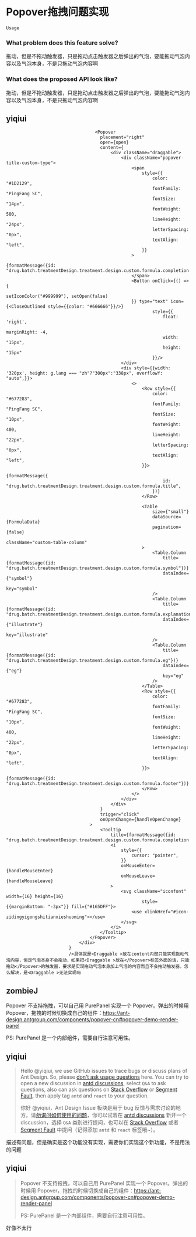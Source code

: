 # Popover拖拽问题实现

`Usage`

### What problem does this feature solve?

<Draggable >拖动，但是不拖动触发器，只是拖动点击触发器之后弹出的气泡，要能拖动气泡内容以及气泡本身，不是只拖动气泡内容啊

### What does the proposed API look like?

<Draggable >拖动，但是不拖动触发器，只是拖动点击触发器之后弹出的气泡，要能拖动气泡内容以及气泡本身，不是只拖动气泡内容啊

<!-- generated by ant-design-issue-helper. DO NOT REMOVE -->

## yiqiui

                                      <Popover
                                        placement="right"
                                        open={open}
                                        content={
                                            <div className="draggable">
                                                <div className="popover-title-custom-type">
                                                    <span
                                                        style={{
                                                            color: "#1D2129",
                                                            fontFamily: "PingFang SC",
                                                            fontSize: "14px",
                                                            fontWeight: 500,
                                                            lineHeight: "24px",
                                                            letterSpacing: "0px",
                                                            textAlign: "left",
                                                        }}
                                                    >
                                                        {formatMessage({id: "drug.batch.treatmentDesign.treatment.design.custom.formula.completion.instructions"})}
                                                    </span>
                                                    <Button onClick={() => {
                                                        setIconColor("#999999"), setOpen(false)
                                                    }} type="text" icon={<CloseOutlined style={{color: "#666666"}}/>}
                                                            style={{
                                                                float: 'right',
                                                                marginRight: -4,
                                                                width: "15px",
                                                                height: "15px"
                                                            }}/>
                                                </div>
                                                <div style={{width: '320px', height: g.lang === "zh"?"300px":"338px", overflowY: "auto",}}>
                                                    <>
                                                        <Row style={{
                                                            color: "#677283",
                                                            fontFamily: "PingFang SC",
                                                            fontSize: "10px",
                                                            fontWeight: 400,
                                                            lineHeight: "22px",
                                                            letterSpacing: "0px",
                                                            textAlign: "left",
                                                        }}>
                                                            {formatMessage({
                                                                id: "drug.batch.treatmentDesign.treatment.design.custom.formula.title",
                                                            })}
                                                        </Row>

                                                        <Table
                                                            size={"small"}
                                                            dataSource={FormulaData}
                                                            pagination={false}
                                                            className="custom-table-column"
                                                        >
                                                            <Table.Column
                                                                title={formatMessage({id: "drug.batch.treatmentDesign.treatment.design.custom.formula.symbol"})}
                                                                dataIndex={"symbol"}
                                                                key="symbol"
                                                            />
                                                            <Table.Column
                                                                title={formatMessage({id: "drug.batch.treatmentDesign.treatment.design.custom.formula.explanation"})}
                                                                dataIndex={"illustrate"}
                                                                key="illustrate"
                                                            />
                                                            <Table.Column
                                                                title={formatMessage({id: "drug.batch.treatmentDesign.treatment.design.custom.formula.eg"})}
                                                                dataIndex={"eg"}
                                                                key="eg"
                                                            />
                                                        </Table>
                                                        <Row style={{
                                                            color: "#677283",
                                                            fontFamily: "PingFang SC",
                                                            fontSize: "10px",
                                                            fontWeight: 400,
                                                            lineHeight: "22px",
                                                            letterSpacing: "0px",
                                                            textAlign: "left",
                                                        }}>
                                                            {formatMessage({id: "drug.batch.treatmentDesign.treatment.design.custom.formula.footer"})}
                                                        </Row>
                                                    </>
                                                </div>
                                            </div>
                                        }
                                        trigger="click"
                                        onOpenChange={handleOpenChange}
                                    >
                                        <Tooltip
                                            title={formatMessage({id: "drug.batch.treatmentDesign.treatment.design.custom.formula.completion.instructions"})}>
                                            <i
                                                style={{
                                                    cursor: "pointer",
                                                }}
                                                onMouseEnter={handleMouseEnter}
                                                onMouseLeave={handleMouseLeave}
                                            >
                                                <svg className="iconfont" width={16} height={16}
                                                        style={{marginBottom: "-3px"}} fill={"#165DFF"}>
                                                    <use xlinkHref="#icon-zidingyigongshitianxieshuoming"></use>
                                                </svg>
                                            </i>
                                        </Tooltip>
                                    </Popover>
                                </div>
                            }
                            />具体就是<Draggable >放在content内部只能实现拖动气泡内容，但是气泡本身不会拖动，如果把<Draggable >放在</Popover>标签外面的话，只能拖动</Popover>的触发器，要求是实现拖动气泡本身加上气泡的内容而且不会拖动触发器。怎么解决，是<Draggable >无法实现吗

## zombieJ

Popover 不支持拖拽，可以自己用 PurePanel 实现一个 Popover。弹出的时候用 Popover，拖拽的时候切换成自己的组件：https://ant-design.antgroup.com/components/popover-cn#popover-demo-render-panel

PS: PurePanel 是一个内部组件，需要自行注意可用性。

## yiqiui

> Hello @yiqiui, we use GitHub issues to trace bugs or discuss plans of Ant Design. So, please [don't ask usage questions](https://github.com/ant-design/ant-design/issues/2320) here. You can try to open a new discussion in [antd discussions](https://github.com/ant-design/ant-design/discussions), select `Q&A` to ask questions, also can ask questions on [Stack Overflow](http://stackoverflow.com/questions/tagged/antd) or [Segment Fault](https://segmentfault.com/t/antd), then apply tag `antd` and `react` to your question.
>
> 你好 @yiqiui，Ant Design Issue 板块是用于 bug 反馈与需求讨论的地方。请[勿询问如何使用的问题](https://github.com/ant-design/ant-design/issues/2320)，你可以试着在 [antd discussions](https://github.com/ant-design/ant-design/discussions) 新开一个 discussion，选择 `Q&A` 类别进行提问，也可以在 [Stack Overflow](http://stackoverflow.com/questions/tagged/antd) 或者 [Segment Fault](https://segmentfault.com/t/antd) 中提问（记得添加 `antd` 和 `react` 标签哦~）。

描述有问题，但是确实是这个功能没有实现，需要你们实现这个新功能，不是用法的问题

## yiqiui

> Popover 不支持拖拽，可以自己用 PurePanel 实现一个 Popover。弹出的时候用 Popover，拖拽的时候切换成自己的组件：https://ant-design.antgroup.com/components/popover-cn#popover-demo-render-panel
>
> PS: PurePanel 是一个内部组件，需要自行注意可用性。

好像不太行
